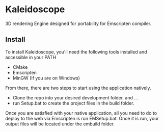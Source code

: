 # Kaleidoscope
3D rendering Engine designed for portability for Emscripten compiler.

## Install
To install Kaleidoscope, you'll need the following tools installed and accessible in your PATH
- CMake
- Emscripten
- MinGW (If you are on Windows)

From there, there are two steps to start using the application natively.
- Clone the repo into your desired development folder, and ...
- run Setup.bat to create the project files in the build folder.  

Once you are satisfied with your native application, all you need to do to deploy to the web via Emscripten is run EMSetup.bat.  Once it is run, your output files will be located under the embuild folder.